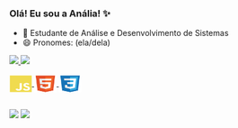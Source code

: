 ### Olá! Eu sou a Anália! ✨


- 🌱 Estudante de Análise e Desenvolvimento de Sistemas
- 😄 Pronomes: (ela/dela)


<div>
  <a href="https://github.com/oianalia">
  <img height="180em" src="https://github-readme-stats.vercel.app/api?username=oianalia&show_icons=true&theme=synthwave&include_all_commits=true&count_private=true"/>
  <img height="180em" src="https://github-readme-stats.vercel.app/api/top-langs/?username=oianalia&layout=compact&langs_count=7&theme=synthwave"/>
</div>
  
  <div style="display: inline_block"><br>
   <img align="center" alt="Analia-Js" height="30" width="40" src="https://raw.githubusercontent.com/devicons/devicon/master/icons/javascript/javascript-plain.svg">
    <img align="center" alt="Analia-HTML" height="30" width="40" src="https://raw.githubusercontent.com/devicons/devicon/master/icons/html5/html5-original.svg">
  <img align="center" alt="Analia-CSS" height="30" width="40" src="https://raw.githubusercontent.com/devicons/devicon/master/icons/css3/css3-original.svg">
    
    
 
</div>
  
  ##
  <div>
  <a href = "mailto:analiasanches9@gmail.com"><img src="https://img.shields.io/badge/-Gmail-%23333?style=for-the-badge&logo=gmail&logoColor=white" target="_blank"></a>
  <a href="https://www.linkedin.com/in/analiacsanches/" target="_blank"><img src="https://img.shields.io/badge/-LinkedIn-%230077B5?style=for-the-badge&logo=linkedin&logoColor=white" target="_blank"></a> 
    
    
     
    
  </div>
  
  
  
 
